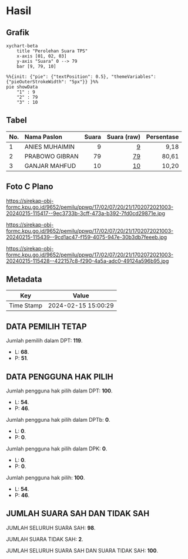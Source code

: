 # Hasil

## Grafik

```mermaid
xychart-beta
    title "Perolehan Suara TPS"
    x-axis [01, 02, 03]
    y-axis "Suara" 0 --> 79
    bar [9, 79, 10]
```

```mermaid
%%{init: {"pie": {"textPosition": 0.5}, "themeVariables": {"pieOuterStrokeWidth": "5px"}} }%%
pie showData
    "1" : 9
    "2" : 79
    "3" : 10
```

## Tabel

| No. | Nama Paslon    | Suara | Suara (raw) | Persentase |
|:--- |:-------------- | -----:| -----------:| ----------:|
| 1   | ANIES MUHAIMIN | 9     | [9][p-1]    | 9,18       |
| 2   | PRABOWO GIBRAN | 79    | [79][p-2]   | 80,61      |
| 3   | GANJAR MAHFUD  | 10    | [10][p-3]   | 10,20      |


[p-1]: https://github.com/gigit-pemilu/pemilu-2024-17-bengkulu/blob/main/pilpres/hitung-suara/sub/17-bengkulu/sub/02-rejang-lebong/sub/07-padang-ulak-tanding/sub/2021-taba-tinggi/sub/003-tps/sub/paslon-1.txt
[p-2]: https://github.com/gigit-pemilu/pemilu-2024-17-bengkulu/blob/main/pilpres/hitung-suara/sub/17-bengkulu/sub/02-rejang-lebong/sub/07-padang-ulak-tanding/sub/2021-taba-tinggi/sub/003-tps/sub/paslon-2.txt
[p-3]: https://github.com/gigit-pemilu/pemilu-2024-17-bengkulu/blob/main/pilpres/hitung-suara/sub/17-bengkulu/sub/02-rejang-lebong/sub/07-padang-ulak-tanding/sub/2021-taba-tinggi/sub/003-tps/sub/paslon-3.txt

## Foto C Plano

https://sirekap-obj-formc.kpu.go.id/9652/pemilu/ppwp/17/02/07/20/21/1702072021003-20240215-115417--9ec3733b-3cff-473a-b392-7fd0cd29871e.jpg

https://sirekap-obj-formc.kpu.go.id/9652/pemilu/ppwp/17/02/07/20/21/1702072021003-20240215-115439--9cd1ac47-f159-4075-947e-30b3db7feeeb.jpg

https://sirekap-obj-formc.kpu.go.id/9652/pemilu/ppwp/17/02/07/20/21/1702072021003-20240215-115428--422157c8-f290-4a5a-adc0-49124a596b95.jpg


## Metadata

| Key        | Value               |
| ---------- | ------------------- |
| Time Stamp | 2024-02-15 15:00:29 |


## DATA PEMILIH TETAP

Jumlah pemilih dalam DPT: **119**.
 * L: **68**.
 * P: **51**.

## DATA PENGGUNA HAK PILIH

Jumlah pengguna hak pilih dalam DPT: **100**.
 * L: **54**.
 * P: **46**.

Jumlah pengguna hak pilih dalam DPTb: **0**.
 * L: **0**.
 * P: **0**.

Jumlah pengguna hak pilih dalam DPK: **0**.
 * L: **0**.
 * P: **0**.

Jumlah pengguna hak pilih: **100**.
 * L: **54**.
 * P: **46**.

## JUMLAH SUARA SAH DAN TIDAK SAH

JUMLAH SELURUH SUARA SAH: **98**.

JUMLAH SUARA TIDAK SAH: **2**.

JUMLAH SELURUH SUARA SAH DAN SUARA TIDAK SAH: **100**.


